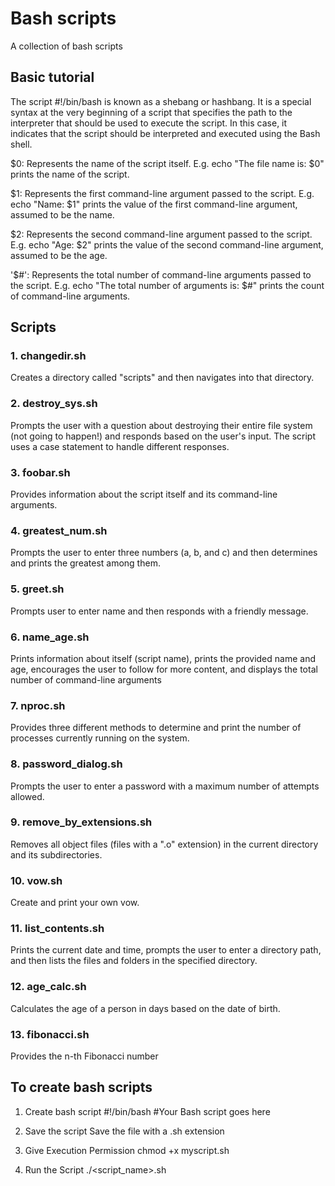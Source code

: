 # Bash scripts
A collection of bash scripts 

## Basic tutorial

The script #!/bin/bash is known as a shebang or hashbang. It is a special syntax at the very beginning of a script that specifies the path to the interpreter that should be used to execute the script. In this case, it indicates that the script should be interpreted and executed using the Bash shell.


$0: Represents the name of the script itself.
E.g. echo "The file name is: $0" prints the name of the script.

$1: Represents the first command-line argument passed to the script.
E.g. echo "Name: $1" prints the value of the first command-line argument, assumed to be the name.

$2: Represents the second command-line argument passed to the script.
E.g. echo "Age: $2" prints the value of the second command-line argument, assumed to be the age.

'$#': Represents the total number of command-line arguments passed to the script.
E.g. echo "The total number of arguments is: $#" prints the count of command-line arguments.

## Scripts

### 1. changedir.sh 
Creates a directory called "scripts" and then navigates into that directory. 

### 2. destroy_sys.sh 
Prompts the user with a question about destroying their entire file system (not going to happen!) and responds based on the user's input. The script uses a case statement to handle different responses. 

### 3. foobar.sh 
Provides information about the script itself and its command-line arguments. 

### 4. greatest_num.sh 
Prompts the user to enter three numbers (a, b, and c) and then determines and prints the greatest among them. 

### 5. greet.sh 
Prompts user to enter name and then responds with a friendly message. 

### 6. name_age.sh 
Prints information about itself (script name), prints the provided name and age, encourages the user to follow for more content, and displays the total number of command-line arguments 

### 7. nproc.sh 
Provides three different methods to determine and print the number of processes currently running on the system. 

### 8. password_dialog.sh 
Prompts the user to enter a password with a maximum number of attempts allowed. 

### 9. remove_by_extensions.sh 
Removes all object files (files with a ".o" extension) in the current directory and its subdirectories. 

### 10. vow.sh 
Create and print your own vow.

### 11. list_contents.sh
Prints the current date and time, prompts the user to enter a directory path, and then lists the files and folders in the specified directory.

### 12. age_calc.sh
Calculates the age of a person in days based on the date of birth. 

### 13. fibonacci.sh
Provides the n-th Fibonacci number 

## To create bash scripts
1. Create bash script
#!/bin/bash
#Your Bash script goes here

2. Save the script
Save the file with a .sh extension

3. Give Execution Permission
chmod +x myscript.sh

4. Run the Script
./<script_name>.sh
